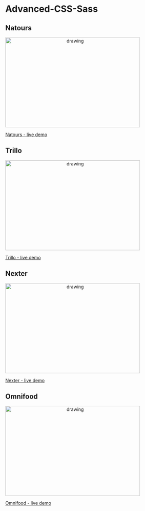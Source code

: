 # Advanced-CSS-Sass

## Natours

<img src="assets/Natours.jpg" alt="drawing" style="width:30em;height:20em; text-align:center;"/>

[Natours - live demo](https://moonydog12.github.io/CSS-projects/Natours/)

## Trillo

<img src="assets/Trillo.jpg" alt="drawing" style="width:30em;height:20em;text-align:center;"/>

[Trillo - live demo](https://moonydog12.github.io/CSS-projects/Trillo/)

## Nexter

<img src="assets/Nexter.jpg" alt="drawing" style="width:30em;height:20em; text-align:center;"/>

[Nexter - live demo](https://moonydog12.github.io/CSS-projects/Nexter/)

## Omnifood

<img src="assets/omnifood.jpg" alt="drawing" style="width:30em;height:20em; text-align:center;"/>

[Omnifood - live demo](https://moonydog12.github.io/CSS-projects/Omnifood/)
